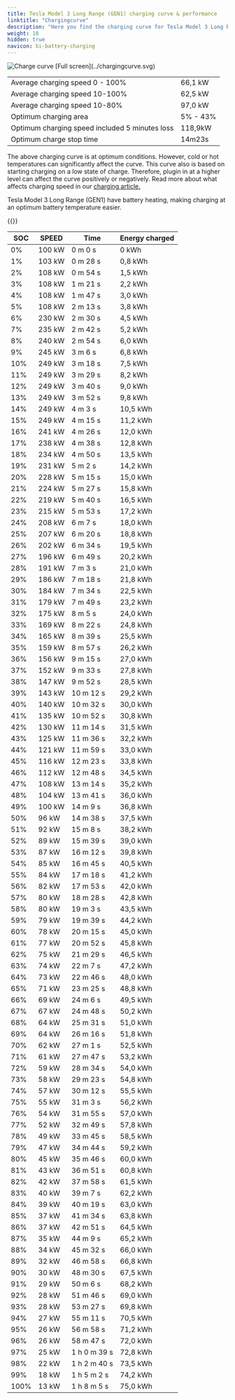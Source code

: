 ```yaml
---
title: Tesla Model 3 Long Range (GEN1) charging curve & performance
linktitle: "Chargingcurve"
description: "Here you find the charging curve for Tesla Model 3 Long Range (GEN1). "
weight: 10
hidden: true
navicon: bi-battery-charging
---
```

<!-- markdownlint-disable MD033 -->
<img src="../chargingcurve.svg" alt="Charge curve" class="img-fluid">
[Full screen](../chargingcurve.svg)


<table class="table table-striped">
<tbody>
<tr>
<td>Average charging speed 0 - 100% </td><td>66,1 kW</td>
</tr>
<tr>
<td>Average charging speed 10-100% </td><td>62,5 kW</td>
</tr>
<tr>
<td>Average charging speed 10-80% </td><td>97,0 kW</td>
</tr>
<tr>
<td>Optimum charging area</td><td>5% - 43%</td>
</tr>
<tr>
</tr>
<td>Optimum charging speed included 5 minutes loss</td><td>118,9kW</td>
<tr>
<td>Optimum charge stop time </td><td>14m23s</td>
</tr>
</tbody>
</table>


The above charging curve is at optimum conditions. However, cold or hot temperatures can significantly affect the curve. This curve also is based on starting charging on a low state of charge. Therefore, plugin in at a higher level can affect the curve positively or negatively. Read more about what affects charging speed in our [charging article.](../../../../../technology/battery/charging/) 


Tesla Model 3 Long Range (GEN1) have battery heating, making charging at an optimum battery temperature easier. 


{{<evkxdisplayaddarticle />}}
<table class="table table-striped">
<thead>
<tr><th>SOC</th><th>SPEED</th><th>Time</th><th>Energy charged</th></tr>
</thead>
<tbody>
<tr>
<td>0%</td><td>100 kW</td><td> 0 m 0 s </td><td>0 kWh </td>
</tr>
<tr>
<td>1%</td><td>103 kW</td><td> 0 m 28 s </td><td>0,8 kWh </td>
</tr>
<tr>
<td>2%</td><td>108 kW</td><td> 0 m 54 s </td><td>1,5 kWh </td>
</tr>
<tr>
<td>3%</td><td>108 kW</td><td> 1 m 21 s </td><td>2,2 kWh </td>
</tr>
<tr>
<td>4%</td><td>108 kW</td><td> 1 m 47 s </td><td>3,0 kWh </td>
</tr>
<tr>
<td>5%</td><td>108 kW</td><td> 2 m 13 s </td><td>3,8 kWh </td>
</tr>
<tr>
<td>6%</td><td>230 kW</td><td> 2 m 30 s </td><td>4,5 kWh </td>
</tr>
<tr>
<td>7%</td><td>235 kW</td><td> 2 m 42 s </td><td>5,2 kWh </td>
</tr>
<tr>
<td>8%</td><td>240 kW</td><td> 2 m 54 s </td><td>6,0 kWh </td>
</tr>
<tr>
<td>9%</td><td>245 kW</td><td> 3 m 6 s </td><td>6,8 kWh </td>
</tr>
<tr>
<td>10%</td><td>249 kW</td><td> 3 m 18 s </td><td>7,5 kWh </td>
</tr>
<tr>
<td>11%</td><td>249 kW</td><td> 3 m 29 s </td><td>8,2 kWh </td>
</tr>
<tr>
<td>12%</td><td>249 kW</td><td> 3 m 40 s </td><td>9,0 kWh </td>
</tr>
<tr>
<td>13%</td><td>249 kW</td><td> 3 m 52 s </td><td>9,8 kWh </td>
</tr>
<tr>
<td>14%</td><td>249 kW</td><td> 4 m 3 s </td><td>10,5 kWh </td>
</tr>
<tr>
<td>15%</td><td>249 kW</td><td> 4 m 15 s </td><td>11,2 kWh </td>
</tr>
<tr>
<td>16%</td><td>241 kW</td><td> 4 m 26 s </td><td>12,0 kWh </td>
</tr>
<tr>
<td>17%</td><td>238 kW</td><td> 4 m 38 s </td><td>12,8 kWh </td>
</tr>
<tr>
<td>18%</td><td>234 kW</td><td> 4 m 50 s </td><td>13,5 kWh </td>
</tr>
<tr>
<td>19%</td><td>231 kW</td><td> 5 m 2 s </td><td>14,2 kWh </td>
</tr>
<tr>
<td>20%</td><td>228 kW</td><td> 5 m 15 s </td><td>15,0 kWh </td>
</tr>
<tr>
<td>21%</td><td>224 kW</td><td> 5 m 27 s </td><td>15,8 kWh </td>
</tr>
<tr>
<td>22%</td><td>219 kW</td><td> 5 m 40 s </td><td>16,5 kWh </td>
</tr>
<tr>
<td>23%</td><td>215 kW</td><td> 5 m 53 s </td><td>17,2 kWh </td>
</tr>
<tr>
<td>24%</td><td>208 kW</td><td> 6 m 7 s </td><td>18,0 kWh </td>
</tr>
<tr>
<td>25%</td><td>207 kW</td><td> 6 m 20 s </td><td>18,8 kWh </td>
</tr>
<tr>
<td>26%</td><td>202 kW</td><td> 6 m 34 s </td><td>19,5 kWh </td>
</tr>
<tr>
<td>27%</td><td>196 kW</td><td> 6 m 49 s </td><td>20,2 kWh </td>
</tr>
<tr>
<td>28%</td><td>191 kW</td><td> 7 m 3 s </td><td>21,0 kWh </td>
</tr>
<tr>
<td>29%</td><td>186 kW</td><td> 7 m 18 s </td><td>21,8 kWh </td>
</tr>
<tr>
<td>30%</td><td>184 kW</td><td> 7 m 34 s </td><td>22,5 kWh </td>
</tr>
<tr>
<td>31%</td><td>179 kW</td><td> 7 m 49 s </td><td>23,2 kWh </td>
</tr>
<tr>
<td>32%</td><td>175 kW</td><td> 8 m 5 s </td><td>24,0 kWh </td>
</tr>
<tr>
<td>33%</td><td>169 kW</td><td> 8 m 22 s </td><td>24,8 kWh </td>
</tr>
<tr>
<td>34%</td><td>165 kW</td><td> 8 m 39 s </td><td>25,5 kWh </td>
</tr>
<tr>
<td>35%</td><td>159 kW</td><td> 8 m 57 s </td><td>26,2 kWh </td>
</tr>
<tr>
<td>36%</td><td>156 kW</td><td> 9 m 15 s </td><td>27,0 kWh </td>
</tr>
<tr>
<td>37%</td><td>152 kW</td><td> 9 m 33 s </td><td>27,8 kWh </td>
</tr>
<tr>
<td>38%</td><td>147 kW</td><td> 9 m 52 s </td><td>28,5 kWh </td>
</tr>
<tr>
<td>39%</td><td>143 kW</td><td> 10 m 12 s </td><td>29,2 kWh </td>
</tr>
<tr>
<td>40%</td><td>140 kW</td><td> 10 m 32 s </td><td>30,0 kWh </td>
</tr>
<tr>
<td>41%</td><td>135 kW</td><td> 10 m 52 s </td><td>30,8 kWh </td>
</tr>
<tr>
<td>42%</td><td>130 kW</td><td> 11 m 14 s </td><td>31,5 kWh </td>
</tr>
<tr>
<td>43%</td><td>125 kW</td><td> 11 m 36 s </td><td>32,2 kWh </td>
</tr>
<tr>
<td>44%</td><td>121 kW</td><td> 11 m 59 s </td><td>33,0 kWh </td>
</tr>
<tr>
<td>45%</td><td>116 kW</td><td> 12 m 23 s </td><td>33,8 kWh </td>
</tr>
<tr>
<td>46%</td><td>112 kW</td><td> 12 m 48 s </td><td>34,5 kWh </td>
</tr>
<tr>
<td>47%</td><td>108 kW</td><td> 13 m 14 s </td><td>35,2 kWh </td>
</tr>
<tr>
<td>48%</td><td>104 kW</td><td> 13 m 41 s </td><td>36,0 kWh </td>
</tr>
<tr>
<td>49%</td><td>100 kW</td><td> 14 m 9 s </td><td>36,8 kWh </td>
</tr>
<tr>
<td>50%</td><td>96 kW</td><td> 14 m 38 s </td><td>37,5 kWh </td>
</tr>
<tr>
<td>51%</td><td>92 kW</td><td> 15 m 8 s </td><td>38,2 kWh </td>
</tr>
<tr>
<td>52%</td><td>89 kW</td><td> 15 m 39 s </td><td>39,0 kWh </td>
</tr>
<tr>
<td>53%</td><td>87 kW</td><td> 16 m 12 s </td><td>39,8 kWh </td>
</tr>
<tr>
<td>54%</td><td>85 kW</td><td> 16 m 45 s </td><td>40,5 kWh </td>
</tr>
<tr>
<td>55%</td><td>84 kW</td><td> 17 m 18 s </td><td>41,2 kWh </td>
</tr>
<tr>
<td>56%</td><td>82 kW</td><td> 17 m 53 s </td><td>42,0 kWh </td>
</tr>
<tr>
<td>57%</td><td>80 kW</td><td> 18 m 28 s </td><td>42,8 kWh </td>
</tr>
<tr>
<td>58%</td><td>80 kW</td><td> 19 m 3 s </td><td>43,5 kWh </td>
</tr>
<tr>
<td>59%</td><td>79 kW</td><td> 19 m 39 s </td><td>44,2 kWh </td>
</tr>
<tr>
<td>60%</td><td>78 kW</td><td> 20 m 15 s </td><td>45,0 kWh </td>
</tr>
<tr>
<td>61%</td><td>77 kW</td><td> 20 m 52 s </td><td>45,8 kWh </td>
</tr>
<tr>
<td>62%</td><td>75 kW</td><td> 21 m 29 s </td><td>46,5 kWh </td>
</tr>
<tr>
<td>63%</td><td>74 kW</td><td> 22 m 7 s </td><td>47,2 kWh </td>
</tr>
<tr>
<td>64%</td><td>73 kW</td><td> 22 m 46 s </td><td>48,0 kWh </td>
</tr>
<tr>
<td>65%</td><td>71 kW</td><td> 23 m 25 s </td><td>48,8 kWh </td>
</tr>
<tr>
<td>66%</td><td>69 kW</td><td> 24 m 6 s </td><td>49,5 kWh </td>
</tr>
<tr>
<td>67%</td><td>67 kW</td><td> 24 m 48 s </td><td>50,2 kWh </td>
</tr>
<tr>
<td>68%</td><td>64 kW</td><td> 25 m 31 s </td><td>51,0 kWh </td>
</tr>
<tr>
<td>69%</td><td>64 kW</td><td> 26 m 16 s </td><td>51,8 kWh </td>
</tr>
<tr>
<td>70%</td><td>62 kW</td><td> 27 m 1 s </td><td>52,5 kWh </td>
</tr>
<tr>
<td>71%</td><td>61 kW</td><td> 27 m 47 s </td><td>53,2 kWh </td>
</tr>
<tr>
<td>72%</td><td>59 kW</td><td> 28 m 34 s </td><td>54,0 kWh </td>
</tr>
<tr>
<td>73%</td><td>58 kW</td><td> 29 m 23 s </td><td>54,8 kWh </td>
</tr>
<tr>
<td>74%</td><td>57 kW</td><td> 30 m 12 s </td><td>55,5 kWh </td>
</tr>
<tr>
<td>75%</td><td>55 kW</td><td> 31 m 3 s </td><td>56,2 kWh </td>
</tr>
<tr>
<td>76%</td><td>54 kW</td><td> 31 m 55 s </td><td>57,0 kWh </td>
</tr>
<tr>
<td>77%</td><td>52 kW</td><td> 32 m 49 s </td><td>57,8 kWh </td>
</tr>
<tr>
<td>78%</td><td>49 kW</td><td> 33 m 45 s </td><td>58,5 kWh </td>
</tr>
<tr>
<td>79%</td><td>47 kW</td><td> 34 m 44 s </td><td>59,2 kWh </td>
</tr>
<tr>
<td>80%</td><td>45 kW</td><td> 35 m 46 s </td><td>60,0 kWh </td>
</tr>
<tr>
<td>81%</td><td>43 kW</td><td> 36 m 51 s </td><td>60,8 kWh </td>
</tr>
<tr>
<td>82%</td><td>42 kW</td><td> 37 m 58 s </td><td>61,5 kWh </td>
</tr>
<tr>
<td>83%</td><td>40 kW</td><td> 39 m 7 s </td><td>62,2 kWh </td>
</tr>
<tr>
<td>84%</td><td>39 kW</td><td> 40 m 19 s </td><td>63,0 kWh </td>
</tr>
<tr>
<td>85%</td><td>37 kW</td><td> 41 m 34 s </td><td>63,8 kWh </td>
</tr>
<tr>
<td>86%</td><td>37 kW</td><td> 42 m 51 s </td><td>64,5 kWh </td>
</tr>
<tr>
<td>87%</td><td>35 kW</td><td> 44 m 9 s </td><td>65,2 kWh </td>
</tr>
<tr>
<td>88%</td><td>34 kW</td><td> 45 m 32 s </td><td>66,0 kWh </td>
</tr>
<tr>
<td>89%</td><td>32 kW</td><td> 46 m 58 s </td><td>66,8 kWh </td>
</tr>
<tr>
<td>90%</td><td>30 kW</td><td> 48 m 30 s </td><td>67,5 kWh </td>
</tr>
<tr>
<td>91%</td><td>29 kW</td><td> 50 m 6 s </td><td>68,2 kWh </td>
</tr>
<tr>
<td>92%</td><td>28 kW</td><td> 51 m 46 s </td><td>69,0 kWh </td>
</tr>
<tr>
<td>93%</td><td>28 kW</td><td> 53 m 27 s </td><td>69,8 kWh </td>
</tr>
<tr>
<td>94%</td><td>27 kW</td><td> 55 m 11 s </td><td>70,5 kWh </td>
</tr>
<tr>
<td>95%</td><td>26 kW</td><td> 56 m 58 s </td><td>71,2 kWh </td>
</tr>
<tr>
<td>96%</td><td>26 kW</td><td> 58 m 47 s </td><td>72,0 kWh </td>
</tr>
<tr>
<td>97%</td><td>25 kW</td><td>1 h 0 m 39 s </td><td>72,8 kWh </td>
</tr>
<tr>
<td>98%</td><td>22 kW</td><td>1 h 2 m 40 s </td><td>73,5 kWh </td>
</tr>
<tr>
<td>99%</td><td>18 kW</td><td>1 h 5 m 2 s </td><td>74,2 kWh </td>
</tr>
<tr>
<td>100%</td><td>13 kW</td><td>1 h 8 m 5 s </td><td>75,0 kWh </td>
</tr>
</tbody>
</table>
